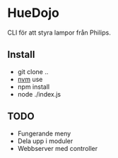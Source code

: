 # HueDojo

CLI för att styra lampor från Philips.

## Install
- git clone ..
- [nvm](https://github.com/creationix/nvm) use
- npm install
- node ./index.js

## TODO
- Fungerande meny
- Dela upp i moduler
- Webbserver med controller
